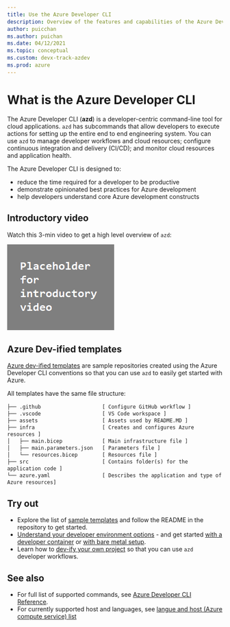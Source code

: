 ```yaml
---
title: Use the Azure Developer CLI
description: Overview of the features and capabilities of the Azure Developer CLI that helps developers be more productive when building and deploying applications to Azure.
author: puicchan
ms.author: puichan
ms.date: 04/12/2021
ms.topic: conceptual
ms.custom: devx-track-azdev
ms.prod: azure
---
```

# What is the Azure Developer CLI

The Azure Developer CLI (**azd**) is a developer-centric command-line tool for cloud applications. `azd` has subcommands that allow developers to execute actions for setting up the entire end to end engineering system. You can use `azd` to manage developer workflows and cloud resources; configure continuous integration and delivery (CI/CD); and monitor cloud resources and application health.

The Azure Developer CLI is designed to:
- reduce the time required for a developer to be productive
- demonstrate opinionated best practices for Azure development
- help developers understand core Azure development constructs

## Introductory video

Watch this 3-min video to get a high level overview of `azd`:

!["Introductory video"](media/azure-dev-cli-overview/video.png)

## Azure Dev-ified templates
[Azure dev-ified templates](azure-dev-cli-templates.md) are sample repositories created using the Azure Developer CLI conventions so that you can use `azd` to easily get started with Azure. 

All templates have the same file structure:

```
├── .github                    [ Configure GitHub workflow ]
├── .vscode                    [ VS Code workspace ]
├── assets                     [ Assets used by README.MD ]
├── infra                      [ Creates and configures Azure resources ]
│   ├── main.bicep             [ Main infrastructure file ]
│   ├── main.parameters.json   [ Parameters file ]
│   └── resources.bicep        [ Resources file ]
├── src                        [ Contains folder(s) for the application code ]
└── azure.yaml                 [ Describes the application and type of Azure resources]
```

## Try out

- Explore the list of [sample templates](azure-dev-cli-templates.md) and follow the README in the repository to get started.
- [Understand your developer environment options](get-started.md) - and get started [with a developer container](get-started-devcontainer.md) or [with bare metal setup](get-started-bare-metal.md).
- Learn how to [dev-ify your own project](how-to-devify-a-project.md) so that you can use `azd` developer workflows.

## See also

- For full list of supported commands, see [Azure Developer CLI Reference](https://github.com/Azure/azure-dev-pr/wiki/Azure-Developer-CLI-Overview).
- For currently supported host and languages, see [langue and host (Azure compute service) list](azure-dev-cli-lang-and-service-list.md)

